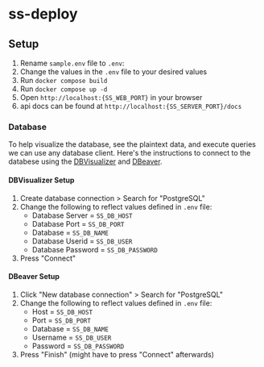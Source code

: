 # ss-deploy

## Setup

1. Rename `sample.env` file to `.env`:
2. Change the values in the `.env` file to your desired values
3. Run `docker compose build`
4. Run `docker compose up -d`
5. Open `http://localhost:{SS_WEB_PORT}` in your browser
6. api docs can be found at `http://localhost:{SS_SERVER_PORT}/docs`

### Database
To help visualize the database, see the plaintext data, and execute queries we can use any database client. Here's the instructions to connect to the databese using the [DBVisualizer](https://www.dbvis.com/) and [DBeaver](https://dbeaver.io/).

#### DBVisualizer Setup
1. Create database connection > Search for "PostgreSQL"
2. Change the following to reflect values defined in `.env` file:
    - Database Server = `SS_DB_HOST`
    - Database Port = `SS_DB_PORT`
    - Database = `SS_DB_NAME`
    - Database Userid = `SS_DB_USER`
    - Database Password = `SS_DB_PASSWORD`
3. Press "Connect"

#### DBeaver Setup
1. Click "New database connection" > Search for "PostgreSQL"
2. Change the following to reflect values defined in `.env` file:
    - Host = `SS_DB_HOST`
    - Port = `SS_DB_PORT`
    - Database = `SS_DB_NAME`
    - Username = `SS_DB_USER`
    - Password = `SS_DB_PASSWORD`
3. Press "Finish" (might have to press "Connect" afterwards)